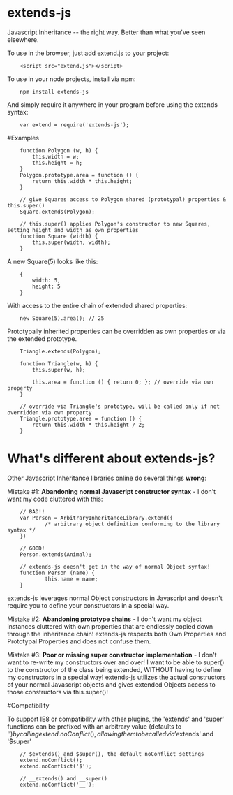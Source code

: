 # extends-js
Javascript Inheritance -- the right way. Better than what you've seen elsewhere.

To use in the browser, just add extend.js to your project:

        <script src="extend.js"></script>




To use in your node projects, install via npm:

        npm install extends-js


And simply require it anywhere in your program before using the extends syntax:

        var extend = require('extends-js');


#Examples

        function Polygon (w, h) {
            this.width = w;
            this.height = h;
        }
        Polygon.prototype.area = function () { 
            return this.width * this.height; 
        }
        
        // give Squares access to Polygon shared (prototypal) properties & this.super()
        Square.extends(Polygon);

        // this.super() applies Polygon's constructor to new Squares, setting height and width as own properties
        function Square (width) {
            this.super(width, width);
        }




A new Square(5) looks like this:

        {
            width: 5,
            height: 5
        }

With access to the entire chain of extended shared properties:

        new Square(5).area(); // 25


Prototypally inherited properties can be overridden as own properties or via the extended prototype.

        Triangle.extends(Polygon);
        
        function Triangle(w, h) {
            this.super(w, h);
            
            this.area = function () { return 0; }; // override via own property
        }
        
        // override via Triangle's prototype, will be called only if not overridden via own property
        Triangle.prototype.area = function () {
            return this.width * this.height / 2; 
        }


# What's different about extends-js?
Other Javascript Inheritance libraries online do several things <b>wrong</b>:

Mistake #1: <b>Abandoning normal Javascript constructor syntax</b> - I don't want my code cluttered with this:

        // BAD!! 
        var Person = ArbitraryInheritanceLibrary.extend({
                /* arbitrary object definition conforming to the library syntax */
        })
        
        // GOOD!
        Person.extends(Animal);

        // extends-js doesn't get in the way of normal Object syntax!
        function Person (name) {
                this.name = name; 
        }

extends-js leverages normal Object constructors in Javascript and doesn't require you to define your constructors in a special way.

Mistake #2: <b>Abandoning prototype chains</b> - I don't want my object instances cluttered with own properties that are endlessly copied down through the inheritance chain! extends-js respects both Own Properties and Prototypal Properties and does not confuse them. 

Mistake #3: <b>Poor or missing super constructor implementation</b> - I don't want to re-write my constructors over and over! I want to be able to super() to the constructor of the class being extended, WITHOUT having to define my constructors in a special way! extends-js utilizes the actual constructors of your normal Javascript objects and gives extended Objects access to those constructors via this.super()! 



#Compatibility

To support IE8 or compatibility with other plugins, the 'extends' and 'super' functions can
be prefixed with an arbitrary value (defaults to '$') by calling extend.noConflict(),
allowing them to be called via '$extends' and '$super'

        // $extends() and $super(), the default noConflict settings
        extend.noConflict();
        extend.noConflict('$');

        // __extends() and __super()
        extend.noConflict('__');
